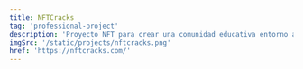 ```yaml
---
title: NFTCracks
tag: 'professional-project'
description: 'Proyecto NFT para crear una comunidad educativa entorno a los NFTs'
imgSrc: '/static/projects/nftcracks.png'
href: 'https://nftcracks.com/'
---
```

